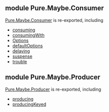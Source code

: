 ## module Pure.Maybe.Consumer

[Pure.Maybe.Consumer](Pure.Maybe.Consumer) is re-exported, including

  * [consuming](Pure.Maybe.Consumer/consuming)
  * [consumingWith](Pure.Maybe.Consumer/consumingWith)
  * [Options](Pure.Data.Consumer/data%20Options)
  * [defaultOptions](Pure.Data.Consumer/defaultOptions)
  * [delaying](Pure.Data.Consumer/delaying)
  * [suspense](Pure.Data.Consumer/suspense)
  * [trouble](Pure.Data.Consumer/trouble)

## module Pure.Maybe.Producer

[Pure.Maybe.Producer](Pure.Maybe.Producer) is re-exported, including

  * [producing](Pure.Maybe.Producer/producing)
  * [producingKeyed](Pure.Maybe.Producer/producingKeyed)